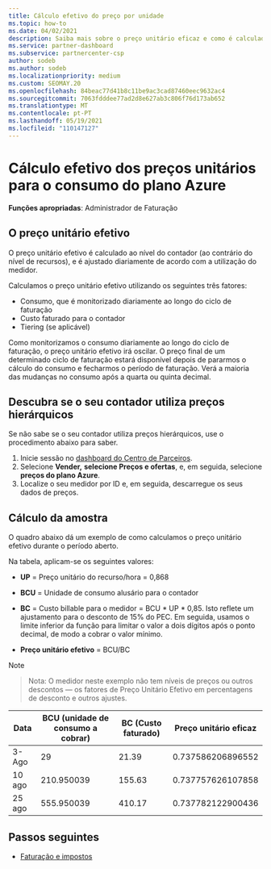 ```yaml
---
title: Cálculo efetivo do preço por unidade
ms.topic: how-to
ms.date: 04/02/2021
description: Saiba mais sobre o preço unitário eficaz e como é calculado. Este artigo também inclui um cálculo de amostra.
ms.service: partner-dashboard
ms.subservice: partnercenter-csp
author: sodeb
ms.author: sodeb
ms.localizationpriority: medium
ms.custom: SEOMAY.20
ms.openlocfilehash: 84beac77d41b8c11be9ac3cad87460eec9632ac4
ms.sourcegitcommit: 7063fdddee77ad2d8e627ab3c806f76d173ab652
ms.translationtype: MT
ms.contentlocale: pt-PT
ms.lasthandoff: 05/19/2021
ms.locfileid: "110147127"
---
```

# <a name="effective-unit-price-calculation-for-azure-plan-consumption"></a>Cálculo efetivo dos preços unitários para o consumo do plano Azure

**Funções apropriadas**: Administrador de Faturação

## <a name="the-effective-unit-price"></a>O preço unitário efetivo

O preço unitário efetivo é calculado ao nível do contador (ao contrário do nível de recursos), e é ajustado diariamente de acordo com a utilização do medidor.

Calculamos o preço unitário efetivo utilizando os seguintes três fatores:

- Consumo, que é monitorizado diariamente ao longo do ciclo de faturação
- Custo faturado para o contador
- Tiering (se aplicável)

Como monitorizamos o consumo diariamente ao longo do ciclo de faturação, o preço unitário efetivo irá oscilar. O preço final de um determinado ciclo de faturação estará disponível depois de pararmos o cálculo do consumo e fecharmos o período de faturação. Verá a maioria das mudanças no consumo após a quarta ou quinta decimal.

## <a name="find-out-whether-your-meter-uses-tiered-pricing"></a>Descubra se o seu contador utiliza preços hierárquicos

Se não sabe se o seu contador utiliza preços hierárquicos, use o procedimento abaixo para saber. 

1. Inicie sessão no [dashboard do Centro de Parceiros](https://partner.microsoft.com/dashboard/).
2. Selecione **Vender,** **selecione Preços e ofertas**, e, em seguida, selecione **preços do plano Azure**.
3. Localize o seu medidor por ID e, em seguida, descarregue os seus dados de preços. 

## <a name="sample-calculation"></a>Cálculo da amostra

O quadro abaixo dá um exemplo de como calculamos o preço unitário efetivo durante o período aberto.

Na tabela, aplicam-se os seguintes valores: 

- **UP** = Preço unitário do recurso/hora = 0,868

- **BCU** = Unidade de consumo alusário para o contador

- **BC** = Custo billable para o medidor = BCU * UP * 0,85. Isto reflete um ajustamento para o desconto de 15% do PEC. Em seguida, usamos o limite inferior da função para limitar o valor a dois dígitos após o ponto decimal, de modo a cobrar o valor mínimo. 

- **Preço unitário efetivo** = BCU/BC

>[!NOTE]

>Nota: O medidor neste exemplo não tem níveis de preços ou outros descontos — os fatores de Preço Unitário Efetivo em percentagens de desconto e outros ajustes.


| Data | BCU (unidade de consumo a cobrar) | BC (Custo faturado) | Preço unitário eficaz |
| ------ | ----------- | ----------- | ----------- |  
| 3-Ago | 29 | 21.39 | 0.737586206896552 |
| 10 ago | 210.950039 | 155.63 | 0.737757626107858 |
| 25 ago | 555.950039 | 410.17 | 0.737782122900436 |

## <a name="next-steps"></a>Passos seguintes

- [Faturação e impostos](billing.md)
